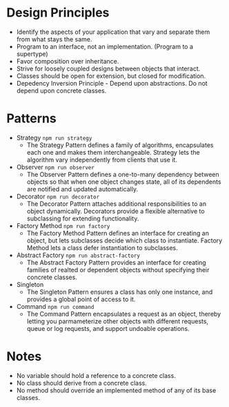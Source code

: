 # Design Principles
- Identify the aspects of your application that vary and separate them from what stays the same.
- Program to an interface, not an implementation. (Program to a supertype)
- Favor composition over inheritance.
- Strive for loosely coupled designs between objects that interact.
- Classes should be open for extension, but closed for modification.
- Depedency Inversion Principle - Depend upon abstractions. Do not depend upon concrete classes.

# Patterns
* Strategy `npm run strategy`
  * The Strategy Pattern defines a family of algorithms, encapsulates each one and makes them interchangeable. Strategy lets the algorithm vary independently from clients that use it.
* Observer `npm run observer`
  * The Observer Pattern defines a one-to-many dependency between objects so that when one object changes state, all of its dependents are notified and updated automatically.
* Decorator `npm run decorator`
  * The Decorator Pattern attaches additional responsibilities to an object dynamically. Decorators provide a flexible alternative to subclassing for extending functionality.
* Factory Method `npm run factory`
  * The Factory Method Pattern defines an interface for creating an object, but lets subclasses decide which class to instantiate. Factory Method lets a class defer instantiation to subclasses.
* Abstract Factory `npm run abstract-factory`
  * The Abstract Factory Pattern provides an interface for creating families of realted or dependent objects without specifying their concrete classes.
* Singleton
  * The Singleton Pattern ensures a class has only one instance, and provides a global point of access to it.
* Command `npm run command`
  * The Command Pattern encapsulates a request as an object, thereby letting you parmameterize other objects with different requests, queue or log requests, and support undoable operations.

# Notes
- No variable should hold a reference to a concrete class.
- No class should derive from a concrete class.
- No method should override an implemented method of any of its base classes.